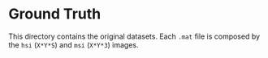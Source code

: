 # Ground Truth

This directory contains the original datasets. Each ```.mat``` file is composed by the ```hsi``` (```X*Y*S```) and ```msi``` (```X*Y*3```) images.